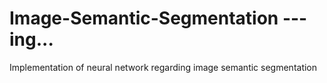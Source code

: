 # Image-Semantic-Segmentation --- ing...
Implementation of neural network regarding image semantic segmentation 
